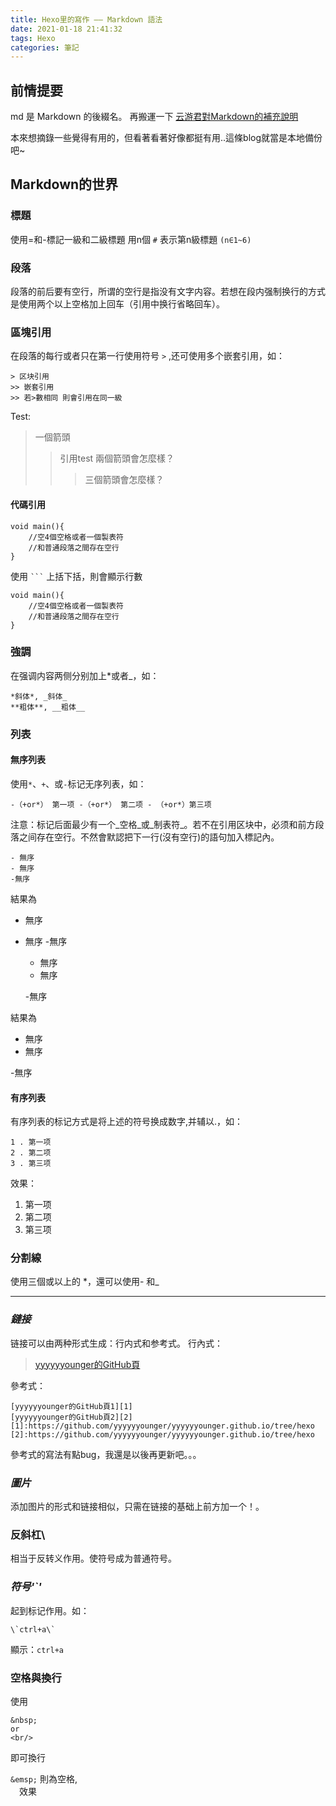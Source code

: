 ```yaml
---
title: Hexo里的寫作 —— Markdown 語法
date: 2021-01-18 21:41:32
tags: Hexo
categories: 筆記
---
```


## 前情提要
md 是 Markdown 的後綴名。
再搬運一下 [云游君對Markdown的補充說明](https://github.com/younghz/Markdown)

本來想摘錄一些覺得有用的，但看著看著好像都挺有用..這條blog就當是本地備份吧~


## Markdown的世界
### 標題
使用=和-標記一級和二級標題
用n個 `#` 表示第n級標題 `(n∈1~6)`

### 段落
段落的前后要有空行，所谓的空行是指没有文字内容。若想在段内强制换行的方式是使用两个以上空格加上回车（引用中换行省略回车）。

### 區塊引用
在段落的每行或者只在第一行使用符号 `>` ,还可使用多个嵌套引用，如：
```
> 区块引用
>> 嵌套引用
>> 若>數相同 則會引用在同一級
```

Test:
> 一個箭頭
>> 引用test
>> 兩個箭頭會怎麼樣？
>>> 三個箭頭會怎麼樣？

#### 代碼引用

    void main(){
        //空4個空格或者一個製表符
        //和普通段落之間存在空行
    }

使用 ` ``` ` 上括下括，則會顯示行數
```
void main(){
    //空4個空格或者一個製表符
    //和普通段落之間存在空行
}
```

### 強調
在强调内容两侧分别加上*或者_，如：

    *斜体*, _斜体_
    **粗体**, __粗体__

###  列表
#### 無序列表
使用`*`、`+`、或`-`标记无序列表，如：

    -（+or*） 第一项 -（+or*） 第二项 - （+or*）第三项

注意：标记后面最少有一个_空格_或_制表符_。若不在引用区块中，必须和前方段落之间存在空行。不然會默認把下一行(沒有空行)的語句加入標記內。

    - 無序
    - 無序
    -無序

結果為
- 無序 
- 無序
-無序



    - 無序
    - 無序

    -無序

結果為
- 無序 
- 無序

-無序
#### 有序列表
有序列表的标记方式是将上述的符号换成数字,并辅以.，如：
    
    1 . 第一项
    2 . 第二项
    3 . 第三项

效果：
1. 第一项
2. 第二项
3. 第三项

### 分割線
使用三個或以上的 *，還可以使用- 和_ 
***

### *鏈接*
链接可以由两种形式生成：行内式和参考式。
行內式：
>[yyyyyyounger的GitHub頁](https://github.com/yyyyyyounger/yyyyyyounger.github.io/tree/hexo)

參考式：

    [yyyyyyounger的GitHub頁1][1]
    [yyyyyyounger的GitHub頁2][2]
    [1]:https://github.com/yyyyyyounger/yyyyyyounger.github.io/tree/hexo
    [2]:https://github.com/yyyyyyounger/yyyyyyounger.github.io/tree/hexo

參考式的寫法有點bug，我還是以後再更新吧。。。

### *圖片*
添加图片的形式和链接相似，只需在链接的基础上前方加一个！。

### 反斜杠\
相当于反转义作用。使符号成为普通符号。

### *符号'`'*
起到标记作用。如：
    
    \`ctrl+a\`

顯示：`ctrl+a`

### 空格與換行
使用

    &nbsp;
    or
    <br/>

即可換行

`&emsp;` 則為空格, <br/>
&emsp;效果
